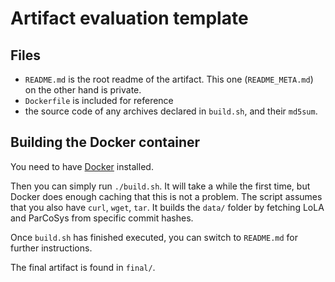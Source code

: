 # Artifact evaluation template

## Files

- `README.md` is the root readme of the artifact.
  This one (`README_META.md`) on the other hand is private.
- `Dockerfile` is included for reference
- the source code of any archives declared in `build.sh`, and their `md5sum`.

## Building the Docker container

You need to have [Docker](https://docs.docker.com/get-started/get-docker/) installed.

Then you can simply run `./build.sh`.
It will take a while the first time, but Docker does enough caching that this is not a problem.
The script assumes that you also have `curl`, `wget`, `tar`.
It builds the `data/` folder by fetching LoLA and ParCoSys from specific commit hashes.

Once `build.sh` has finished executed,
you can switch to `README.md` for further instructions.

The final artifact is found in `final/`.

